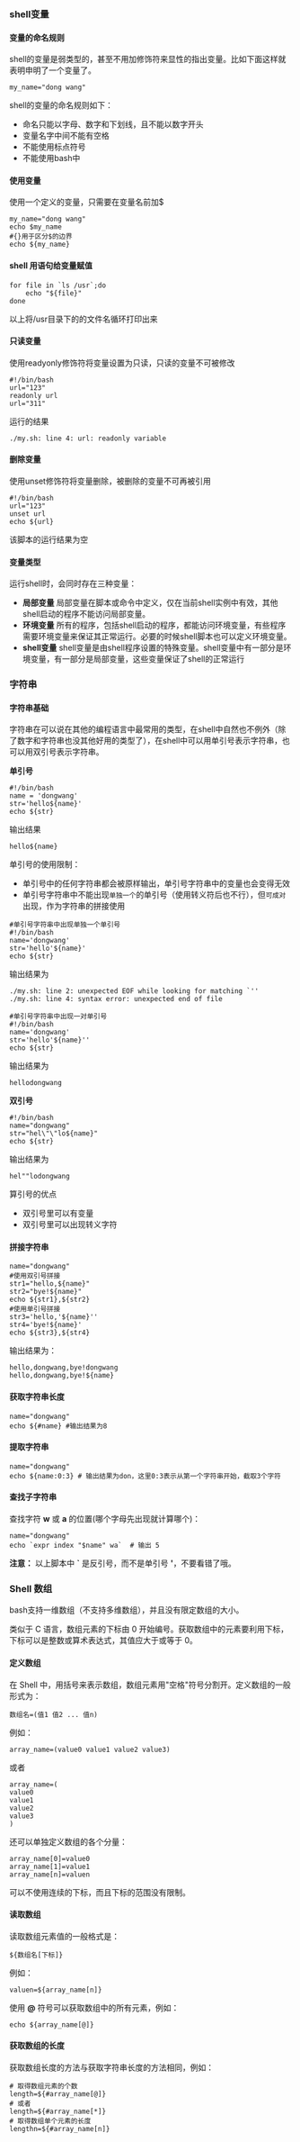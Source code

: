 ### shell变量

#### 变量的命名规则

shell的变量是弱类型的，甚至不用加修饰符来显性的指出变量。比如下面这样就表明申明了一个变量了。

````shell
my_name="dong wang"
````

shell的变量的命名规则如下：

* 命名只能以字母、数字和下划线，且不能以数字开头
* 变量名字中间不能有空格
* 不能使用标点符号
* 不能使用bash中

#### 使用变量

使用一个定义的变量，只需要在变量名前加$

````shell
my_name="dong wang"
echo $my_name
#{}用于区分$的边界
echo ${my_name}
````



#### shell 用语句给变量赋值

````shell
for file in `ls /usr`;do
    echo "${file}"
done
````

以上将/usr目录下的的文件名循环打印出来

#### 只读变量

使用readyonly修饰符将变量设置为只读，只读的变量不可被修改

````shell
#!/bin/bash
url="123"
readonly url
url="311"
````

运行的结果

````shell
./my.sh: line 4: url: readonly variable
````

#### 删除变量

使用unset修饰符将变量删除，被删除的变量不可再被引用

````shell
#!/bin/bash
url="123"
unset url
echo ${url}
````

该脚本的运行结果为空

#### 变量类型

运行shell时，会同时存在三种变量：

- **局部变量** 局部变量在脚本或命令中定义，仅在当前shell实例中有效，其他shell启动的程序不能访问局部变量。
- **环境变量** 所有的程序，包括shell启动的程序，都能访问环境变量，有些程序需要环境变量来保证其正常运行。必要的时候shell脚本也可以定义环境变量。
- **shell变量** shell变量是由shell程序设置的特殊变量。shell变量中有一部分是环境变量，有一部分是局部变量，这些变量保证了shell的正常运行

### 字符串

#### 字符串基础

字符串在可以说在其他的编程语言中最常用的类型，在shell中自然也不例外（除了数字和字符串也没其他好用的类型了），在shell中可以用单引号表示字符串，也可以用双引号表示字符串。

**单引号**

````shell
#!/bin/bash
name = 'dongwang'
str='hello${name}'
echo ${str}
````

输出结果

````
hello${name}
````

单引号的使用限制：

* 单引号中的任何字符串都会被原样输出，单引号字符串中的变量也会变得无效
* 单引号字符串中不能出现``单独一个``的单引号（使用转义符后也不行），但``可成对``出现，作为字符串的拼接使用

````shell
#单引号字符串中出现单独一个单引号
#!/bin/bash
name='dongwang'
str='hello'${name}'
echo ${str}
````

输出结果为

````shell
./my.sh: line 2: unexpected EOF while looking for matching `''
./my.sh: line 4: syntax error: unexpected end of file
````

````shell
#单引号字符串中出现一对单引号
#!/bin/bash
name='dongwang'
str='hello'${name}''
echo ${str}
````

输出结果为

````
hellodongwang
````

**双引号**

````shell
#!/bin/bash
name="dongwang"
str="hel\"\"lo${name}"
echo ${str}
````

输出结果为

````
hel""lodongwang
````

算引号的优点

* 双引号里可以有变量
* 双引号里可以出现转义字符

#### 拼接字符串

````shell
name="dongwang"
#使用双引号拼接
str1="hello,${name}"
str2="bye!${name}"
echo ${str1},${str2}
#使用单引号拼接
str3='hello,'${name}''
str4='bye!${name}'
echo ${str3},${str4}
````

输出结果为：

````
hello,dongwang,bye!dongwang
hello,dongwang,bye!${name}
````

#### 获取字符串长度

````shell
name="dongwang"
echo ${#name} #输出结果为8
````

#### 提取字符串

````shell
name="dongwang"
echo ${name:0:3} # 输出结果为don，这里0:3表示从第一个字符串开始，截取3个字符
````

#### 查找子字符串

查找字符 **w** 或 **a** 的位置(哪个字母先出现就计算哪个)：

````shell
name="dongwang"
echo `expr index "$name" wa`  # 输出 5
````

**注意：** 以上脚本中 **`** 是反引号，而不是单引号 **'**，不要看错了哦。

### Shell 数组

bash支持一维数组（不支持多维数组），并且没有限定数组的大小。

类似于 C 语言，数组元素的下标由 0 开始编号。获取数组中的元素要利用下标，下标可以是整数或算术表达式，其值应大于或等于 0。

#### 定义数组

在 Shell 中，用括号来表示数组，数组元素用"空格"符号分割开。定义数组的一般形式为：

```
数组名=(值1 值2 ... 值n)
```

例如：

```shell
array_name=(value0 value1 value2 value3)
```

或者

```shell
array_name=(
value0
value1
value2
value3
)
```

还可以单独定义数组的各个分量：

```shell
array_name[0]=value0
array_name[1]=value1
array_name[n]=valuen
```

可以不使用连续的下标，而且下标的范围没有限制。

#### 读取数组

读取数组元素值的一般格式是：

```
${数组名[下标]}
```

例如：

```
valuen=${array_name[n]}
```

使用 **@** 符号可以获取数组中的所有元素，例如：

```
echo ${array_name[@]}
```

#### 获取数组的长度

获取数组长度的方法与获取字符串长度的方法相同，例如：

```shell
# 取得数组元素的个数
length=${#array_name[@]}
# 或者
length=${#array_name[*]}
# 取得数组单个元素的长度
lengthn=${#array_name[n]}
```